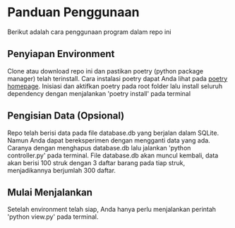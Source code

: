 # Panduan Penggunaan

Berikut adalah cara penggunaan program dalam repo ini

## Penyiapan Environment

Clone atau download repo ini dan pastikan poetry (python package manager) telah terinstall. Cara instalasi poetry dapat Anda lihat pada [poetry homepage](https://python-poetry.org/). Inisiasi dan aktifkan poetry pada root folder lalu install seluruh dependency dengan menjalankan 'poetry install' pada terminal

## Pengisian Data (Opsional)

Repo telah berisi data pada file database.db yang berjalan dalam SQLite. Namun Anda dapat bereksperimen dengan mengganti data yang ada. Caranya dengan menghapus database.db lalu jalankan 'python controller.py' pada terminal. File database.db akan muncul kembali, data akan berisi 100 struk dengan 3 daftar barang pada tiap struk, menjadikannya berjumlah 300 daftar.

## Mulai Menjalankan

Setelah environment telah siap, Anda hanya perlu menjalankan perintah 'python view.py' pada terminal.
